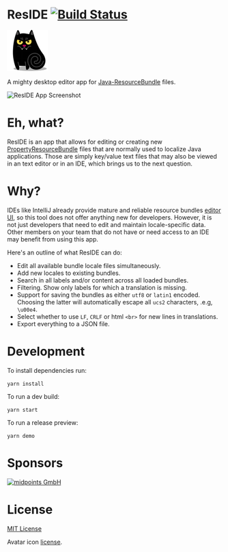 ResIDE [![Build Status](https://travis-ci.org/petarov/reside.svg?branch=master)](https://travis-ci.org/petarov/reside)
====================

![Residé Himself](src/assets/icons/png/cat-vampire-icon-96x96.png)

A mighty desktop editor app for [Java-ResourceBundle](https://docs.oracle.com/javase/7/docs/api/java/util/ResourceBundle.html) files.

![ResIDE App Screenshot](https://i.imgur.com/sZsJLgf.png)

# Eh, what?

ResIDE is an app that allows for editing or creating new [PropertyResourceBundle](https://docs.oracle.com/javase/7/docs/api/java/util/PropertyResourceBundle.html) files that are normally used to localize Java applications. Those are simply key/value text files that may also be viewed in an text editor or in an IDE, which brings us to the next question.

# Why?

IDEs like IntelliJ already provide mature and reliable resource bundles [editor UI](https://www.jetbrains.com/help/idea/resource-bundle-editor.html), so this tool does not offer anything new for developers. However, it is not just developers that need to edit and maintain locale-specific data. Other members on your team that do not have or need access to an IDE may benefit from using this app. 

Here's an outline of what ResIDE can do:

  - Edit all available bundle locale files simultaneously.
  - Add new locales to existing bundles.
  - Search in all labels and/or content across all loaded bundles.
  - Filtering. Show only labels for which a translation is missing.
  - Support for saving the bundles as either `utf8` or `latin1` encoded. Choosing the latter will automatically escape all `ucs2` characters, .e.g, `\u00e4`.
  - Select whether to use `LF`, `CRLF` or html `<br>` for new lines in translations.
  - Export everything to a JSON file.

# Development

To install dependencies run:
  
    yarn install

To run a dev build:

    yarn start

To run a release preview:

    yarn demo

# Sponsors

<a href="https://midpoints.de/">![midpoints GmbH](https://midpoints.de/web/web.nsf/midpoints263x90.png)</a>

# License

[MIT License](LICENSE.md)

Avatar icon [license](src/assets/icons/README.md).

